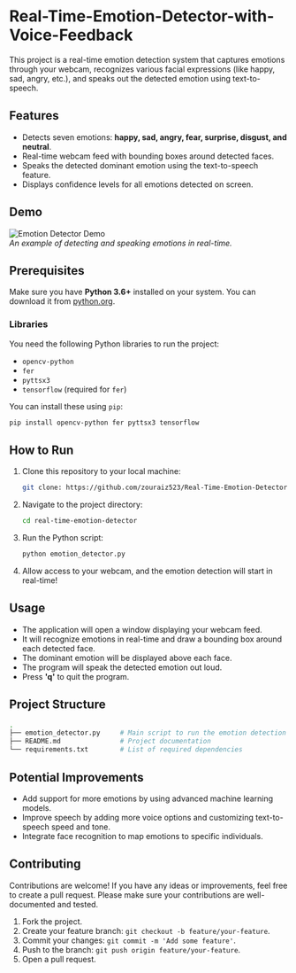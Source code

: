 # Real-Time-Emotion-Detector-with-Voice-Feedback

This project is a real-time emotion detection system that captures emotions through your webcam, recognizes various facial expressions (like happy, sad, angry, etc.), and speaks out the detected emotion using text-to-speech.

## Features

- Detects seven emotions: **happy, sad, angry, fear, surprise, disgust, and neutral**.
- Real-time webcam feed with bounding boxes around detected faces.
- Speaks the detected dominant emotion using the text-to-speech feature.
- Displays confidence levels for all emotions detected on screen.

## Demo

![Emotion Detector Demo](demo.gif)  
*An example of detecting and speaking emotions in real-time.*

## Prerequisites

Make sure you have **Python 3.6+** installed on your system. You can download it from [python.org](https://www.python.org/).

### Libraries

You need the following Python libraries to run the project:

- `opencv-python`
- `fer`
- `pyttsx3`
- `tensorflow` (required for `fer`)

You can install these using `pip`:

```bash
pip install opencv-python fer pyttsx3 tensorflow
```

## How to Run

1. Clone this repository to your local machine:

    ```bash
    git clone: https://github.com/zouraiz523/Real-Time-Emotion-Detector-with-Voice-Feedback.git
    ```

2. Navigate to the project directory:

    ```bash
    cd real-time-emotion-detector
    ```

3. Run the Python script:

    ```bash
    python emotion_detector.py
    ```

4. Allow access to your webcam, and the emotion detection will start in real-time!

## Usage

- The application will open a window displaying your webcam feed.
- It will recognize emotions in real-time and draw a bounding box around each detected face.
- The dominant emotion will be displayed above each face.
- The program will speak the detected emotion out loud.
- Press **'q'** to quit the program.

## Project Structure

```bash
.
├── emotion_detector.py     # Main script to run the emotion detection
├── README.md               # Project documentation
└── requirements.txt        # List of required dependencies
```

## Potential Improvements

- Add support for more emotions by using advanced machine learning models.
- Improve speech by adding more voice options and customizing text-to-speech speed and tone.
- Integrate face recognition to map emotions to specific individuals.

## Contributing

Contributions are welcome! If you have any ideas or improvements, feel free to create a pull request. Please make sure your contributions are well-documented and tested.

1. Fork the project.
2. Create your feature branch: `git checkout -b feature/your-feature`.
3. Commit your changes: `git commit -m 'Add some feature'`.
4. Push to the branch: `git push origin feature/your-feature`.
5. Open a pull request.

